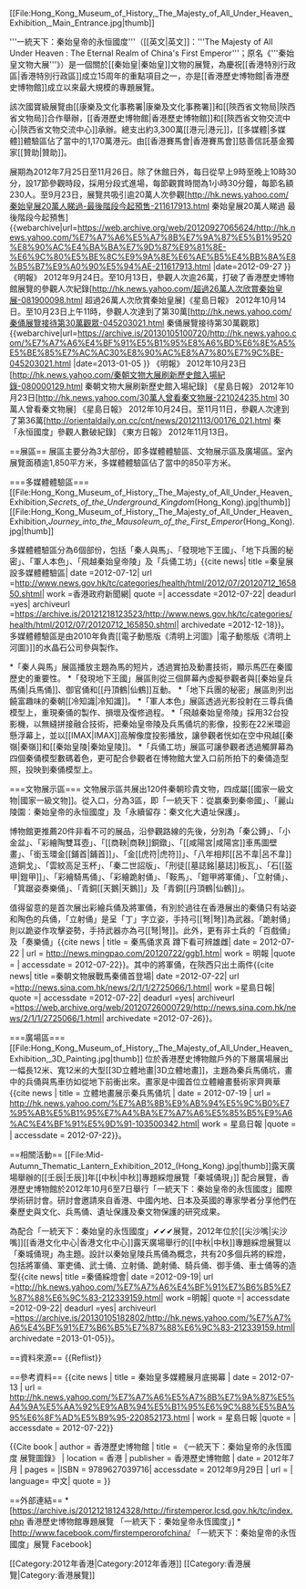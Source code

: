 [[File:Hong_Kong_Museum_of_History,_The_Majesty_of_All_Under_Heaven_Exhibition,_Main_Entrance.jpg|thumb]]

'''一統天下：秦始皇帝的永恒國度'''（[[英文|英文]]：'''The Majesty of All Under Heaven : The Eternal Realm of China's First Emperor'''；原名《'''秦始皇文物大展'''》）是一個關於[[秦始皇|秦始皇]]文物的展覽，為慶祝[[香港特別行政區|香港特別行政區]]成立15周年的重點項目之一，亦是[[香港歷史博物館|香港歷史博物館]]成立以來最大規模的專題展覽。

該次國寶級展覽由[[康樂及文化事務署|康樂及文化事務署]]和[[陝西省文物局|陝西省文物局]]合作舉辦，[[香港歷史博物館|香港歷史博物館]]和[[陝西省文物交流中心|陝西省文物交流中心]]承辦。總支出約3,300萬[[港元|港元]]，[[多媒體|多媒體]]體驗區佔了當中的1,170萬港元。由[[香港賽馬會|香港賽馬會]]慈善信託基金獨家[[贊助|贊助]]。

展期為2012年7月25日至11月26日。除了休館日外，每日從早上9時至晚上10時30分，設17節參觀時段，採用分段式進場，每節觀賞時間為1小時30分鐘，每節名額230人。至9月23日，展覽共吸引逾20萬人次參觀<ref>[http://hk.news.yahoo.com/秦始皇展20萬人睇過-最後階段今起預售-211617913.html 秦始皇展20萬人睇過 最後階段今起預售] {{webarchive|url=https://web.archive.org/web/20120927065624/http://hk.news.yahoo.com/%E7%A7%A6%E5%A7%8B%E7%9A%87%E5%B1%9520%E8%90%AC%E4%BA%BA%E7%9D%87%E9%81%8E-%E6%9C%80%E5%BE%8C%E9%9A%8E%E6%AE%B5%E4%BB%8A%E8%B5%B7%E9%A0%90%E5%94%AE-211617913.html |date=2012-09-27 }} 《明報》 2012年9月24日</ref>。至10月13日，參觀人次逾26萬，打破了香港歷史博物館展覽的參觀人次紀錄<ref>[http://hk.news.yahoo.com/超過26萬人次欣賞秦始皇展-081900098.html 超過26萬人次欣賞秦始皇展]《星島日報》 2012年10月14日</ref>。至10月23日上午11時，參觀人次達到了第30萬<ref>[http://hk.news.yahoo.com/秦俑展覽接待第30萬觀眾-045203021.html 秦俑展覽接待第30萬觀眾] {{webarchive|url=https://archive.is/20130105100720/http://hk.news.yahoo.com/%E7%A7%A6%E4%BF%91%E5%B1%95%E8%A6%BD%E6%8E%A5%E5%BE%85%E7%AC%AC30%E8%90%AC%E8%A7%80%E7%9C%BE-045203021.html |date=2013-01-05 }} 《明報》 2012年10月23日</ref><ref>[http://hk.news.yahoo.com/秦朝文物大展刷新歷史館入場紀錄-080000129.html 秦朝文物大展刷新歷史館入場紀錄] 《星島日報》 2012年10月23日</ref><ref>[http://hk.news.yahoo.com/30萬人曾看秦文物展-221024235.html 30萬人曾看秦文物展] 《星島日報》 2012年10月24日</ref>。至11月11日，參觀人次達到了第36萬<ref>[http://orientaldaily.on.cc/cnt/news/20121113/00176_021.html 秦「永恒國度」參觀人數破紀錄] 《東方日報》 2012年11月13日</ref>。

==展區==
展區主要分為3大部份，即多媒體體驗區、文物展示區及廣場區。室內展覽面積逾1,850平方米，多媒體體驗區佔了當中的850平方米。

===多媒體體驗區===
[[File:Hong_Kong_Museum_of_History,_The_Majesty_of_All_Under_Heaven_Exhibition,_Secrets_of_the_Underground_Kingdom_(Hong_Kong).jpg|thumb]]
[[File:Hong_Kong_Museum_of_History,_The_Majesty_of_All_Under_Heaven_Exhibition,_Journey_into_the_Mausoleum_of_the_First_Emperor_(Hong_Kong).jpg|thumb]]

多媒體體驗區分為6個部份，包括「秦人與馬」、「發現地下王國」、「地下兵團的秘密」、「軍人本色」、「飛越秦始皇帝陵」及「兵俑工坊」<ref>{{cite news| title =秦皇展設多媒體體驗區| date =2012-07-12| url =http://www.news.gov.hk/tc/categories/health/html/2012/07/20120712_165850.shtml| work =香港政府新聞網| quote =| accessdate =2012-07-22| deadurl =yes| archiveurl =https://archive.is/20121218123523/http://www.news.gov.hk/tc/categories/health/html/2012/07/20120712_165850.shtml| archivedate =2012-12-18}}</ref>。多媒體體驗區是由2010年負責[[電子動態版《清明上河圖》|電子動態版《清明上河圖》]]的水晶石公司參與製作。

*「秦人與馬」展區播放主題為馬的短片，透過實拍及動畫技術，顯示馬匹在秦國歷史的重要性。
*「發現地下王國」展區則從三個屏幕內虛擬參觀者與[[秦始皇兵馬俑|兵馬俑]]、御官俑和[[丹頂鶴|仙鶴]]互動。
*「地下兵團的秘密」展區則列出饒富趣味的秦朝[[冷知識|冷知識]]。
*「軍人本色」展區透過光影投射在三尊兵俑模型上，重現秦俑的製作、損壞及復修過程。
*「飛越秦始皇帝陵」採用32台投影機，以無縫拼接融合技術，把秦始皇帝陵及兵馬俑坑的影像，投影在22米環迴懸浮幕上，並以[[IMAX|IMAX]]高解像度投影播放，讓參觀者恍如在空中飛越[[秦嶺|秦嶺]]和[[秦始皇陵|秦始皇陵]]。
*「兵俑工坊」展區可讓參觀者透過觸屏幕為四個秦俑模型數碼着色，更可配合參觀者在博物館大堂入口前所拍下的秦俑造型照，投映到秦俑模型上。

===文物展示區===
文物展示區共展出120件秦朝珍貴文物，四成屬[[國家一級文物|國家一級文物]]。從入口，分為3區，即「一統天下：從嬴秦到秦帝國」、「麗山陵園：秦始皇帝的永恒國度」及「永續留存：秦文化大遺址保護」。

博物館更推薦20件非看不可的展品，沿參觀路線的先後，分別為「秦公鎛」、「小金盆」、「彩繪陶雙耳壺」、「[[商鞅|商鞅]]銅鐓」、「[[咸陽宮|咸陽宮]]車馬圖壁畫」、「銜玉環金[[鋪首|鋪首]]」、「金[[虎符|虎符]]」、「八年相邦[[呂不韋|呂不韋]]造銅戈」、「雲紋高足玉杯」、「秦二世詔版」、「刑徒[[墓誌銘|墓誌]]板瓦」、「石[[盔甲|鎧甲]]」、「彩繪騎馬俑」、「彩繪跪射俑」、「鞍馬」、「鎧甲將軍俑」、「立射俑」、「箕踞姿奏樂俑」、「青銅[[天鵝|天鵝]]」及「青銅[[丹頂鶴|仙鶴]]」。

值得留意的是首次展出彩繪兵俑及將軍俑，有別於過往在香港展出的秦俑只有站姿和陶色的兵俑，「立射俑」是呈「丁」字立姿，手持弓[[弩|弩]]為武器。「跪射俑」則以跪姿作攻擊姿勢，手持武器亦為弓[[弩|弩]]。此外，更有非士兵的「百戲俑」及「奏樂俑」<ref>{{cite news | title = 秦馬俑求真 蹲下看可辨雄雌| date = 2012-07-22 | url = http://news.mingpao.com/20120722/ggb1.htm| work = 明報 |quote = | accessdate = 2012-07-22}}</ref>。其中的將軍俑，在陝西只出土兩件<ref>{{cite news| title =秦朝文物展戰馬秦俑首登場| date =2012-07-22| url =http://news.sina.com.hk/news/2/1/1/2725066/1.html| work =星島日報| quote =| accessdate =2012-07-22| deadurl =yes| archiveurl =https://web.archive.org/web/20120726000729/http://news.sina.com.hk/news/2/1/1/2725066/1.html| archivedate =2012-07-26}}</ref>。

===廣場區===
[[File:Hong_Kong_Museum_of_History,_The_Majesty_of_All_Under_Heaven_Exhibition,_3D_Painting.jpg|thumb]]
位於香港歷史博物館戶外的下層廣場展出一幅長12米、寬12米的大型[[3D立體地畫|3D立體地畫]]，主題為秦兵馬俑坑，畫中的兵俑與馬車彷如從地下前衝出來。畫家是中國首位立體繪畫藝術家齊興華<ref>{{cite news | title = 立體地畫展示秦兵馬俑坑 | date = 2012-07-19 | url = http://hk.news.yahoo.com/%E7%AB%8B%E9%AB%94%E5%9C%B0%E7%95%AB%E5%B1%95%E7%A4%BA%E7%A7%A6%E5%85%B5%E9%A6%AC%E4%BF%91%E5%9D%91-103500342.html| work = 星島日報  |quote = | accessdate = 2012-07-22}}</ref>。 

==相關活動==
[[File:Mid-Autumn_Thematic_Lantern_Exhibition_2012_(Hong_Kong).jpg|thumb]]露天廣場舉辦的[[壬辰|壬辰]]年[[中秋|中秋]]專題綵燈展覽「秦城俑現」]]
配合展覽，香港歷史博物館於2012年10月6至7日舉行「一統天下：秦始皇帝的永恆國度」國際學術研討會。研討會邀請來自香港、中國內地、日本及英國的專家學者分享他們在秦歷史與文化、兵馬俑、遺址保護及秦文物保護的研究成果。

為配合「一統天下：秦始皇的永恆國度」✔✔✔展覽，2012年位於[[尖沙嘴|尖沙嘴]][[香港文化中心|香港文化中心]]露天廣場舉行的[[中秋|中秋]]專題綵燈展覽以「秦城俑現」為主題。設計以秦始皇陵兵馬俑為概念，共有20多個兵將的綵燈，包括將軍俑、軍吏俑、武士俑、立射俑、跪射俑、騎兵俑、御手俑、車士俑等的造型<ref>{{cite news| title =秦俑綵燈會| date =2012-09-19| url =http://hk.news.yahoo.com/%E7%A7%A6%E4%BF%91%E7%B6%B5%E7%87%88%E6%9C%83-212339159.html| work =明報| quote =| accessdate =2012-09-22| deadurl =yes| archiveurl =https://archive.is/20130105182802/http://hk.news.yahoo.com/%E7%A7%A6%E4%BF%91%E7%B6%B5%E7%87%88%E6%9C%83-212339159.html| archivedate =2013-01-05}}</ref>。

==資料來源==
{{Reflist}}

==參考資料==
{{cite news | title = 秦始皇多媒體展月底揭幕 | date = 2012-07-13 | url = 
http://hk.news.yahoo.com/%E7%A7%A6%E5%A7%8B%E7%9A%87%E5%A4%9A%E5%AA%92%E9%AB%94%E5%B1%95%E6%9C%88%E5%BA%95%E6%8F%AD%E5%B9%95-220852173.html | work = 星島日報  |quote = | accessdate = 2012-07-22}}

{{Cite book | author = 香港歷史博物館 | title = 《一統天下：秦始皇帝的永恆國度 展覽圖錄》 | location = 香港 | publisher = 香港歷史博物館 | date = 2012年7月 | pages =  |ISBN = 9789627039716| accessdate = 2012年9月29日 | url =  | language= 中文| quote = }}

==外部連結==
*[https://archive.is/20121218124328/http://firstemperor.lcsd.gov.hk/tc/index.php 香港歷史博物館專題展覽 「一統天下：秦始皇帝永恆國度」]
*[http://www.facebook.com/firstemperorofchina/ 「一統天下：秦始皇帝的永恆國度」展覽 Facebook]

[[Category:2012年香港|Category:2012年香港]]
[[Category:香港展覽|Category:香港展覽]]